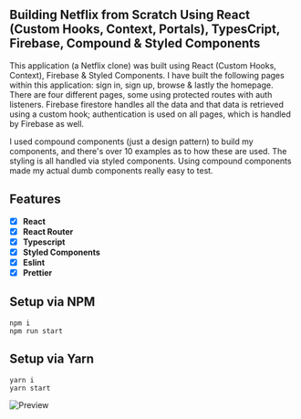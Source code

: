 ## Building Netflix from Scratch Using React (Custom Hooks, Context, Portals), TypesCript, Firebase, Compound & Styled Components
This application (a Netflix clone) was built using React (Custom Hooks, Context), Firebase & Styled Components. I have built the following pages within this application: sign in, sign up, browse & lastly the homepage. There are four different pages, some using protected routes with auth listeners. Firebase firestore handles all the data and that data is retrieved using a custom hook; authentication is used on all pages, which is handled by Firebase as well.

I used compound components (just a design pattern) to build my components, and there's over 10 examples as to how these are used. The styling is all handled via styled components. Using compound components made my actual dumb components really easy to test.

## Features

- [x] **React**
- [x] **React Router**
- [x] **Typescript**
- [x] **Styled Components**
- [x] **Eslint**
- [x] **Prettier**

## Setup via NPM

```
npm i
npm run start
```

## Setup via Yarn

```
yarn i
yarn start
```

![Preview](netflix-preview.png?raw=true)
